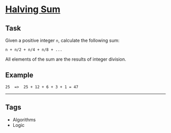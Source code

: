 # [Halving Sum](https://www.codewars.com/kata/5a58d46cfd56cb4e8600009d)

## Task

Given a positive integer `n`, calculate the following sum:

```
n + n/2 + n/4 + n/8 + ...
```

All elements of the sum are the results of integer division.

## Example

```
25  =>  25 + 12 + 6 + 3 + 1 = 47
```

---

## Tags

- Algorithms
- Logic
